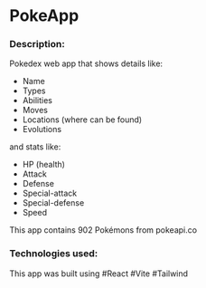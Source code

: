 # PokeApp

### Description:

Pokedex web app that shows details like:

- Name
- Types
- Abilities
- Moves
- Locations (where can be found)
- Evolutions

and stats like:

- HP (health)
- Attack
- Defense
- Special-attack
- Special-defense
- Speed

This app contains 902 Pokémons from pokeapi.co

### Technologies used:

This app was built using #React #Vite #Tailwind
